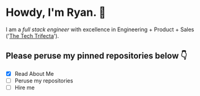 # Howdy, I'm Ryan. 👋

I am a *full stack engineer* with excellence in Engineering + Product + Sales ('[The Tech Trifecta](https://thetechtrifecta.com)'). 

## Please peruse my pinned repositories below 👇

- [x] Read About Me
- [ ] Peruse my repositories
- [ ] Hire me
